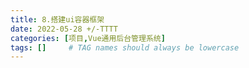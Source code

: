 ```yaml
---
title: 8.搭建ui容器框架
date: 2022-05-28 +/-TTTT
categories: [项目,Vue通用后台管理系统]
tags: []     # TAG names should always be lowercase
---
```


